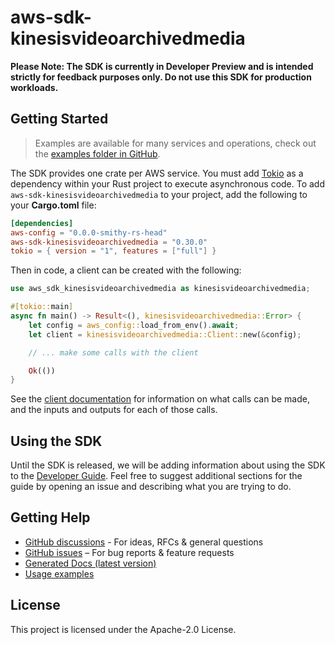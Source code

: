 # aws-sdk-kinesisvideoarchivedmedia

**Please Note: The SDK is currently in Developer Preview and is intended strictly for
feedback purposes only. Do not use this SDK for production workloads.**



## Getting Started

> Examples are available for many services and operations, check out the
> [examples folder in GitHub](https://github.com/awslabs/aws-sdk-rust/tree/main/examples).

The SDK provides one crate per AWS service. You must add [Tokio](https://crates.io/crates/tokio)
as a dependency within your Rust project to execute asynchronous code. To add `aws-sdk-kinesisvideoarchivedmedia` to
your project, add the following to your **Cargo.toml** file:

```toml
[dependencies]
aws-config = "0.0.0-smithy-rs-head"
aws-sdk-kinesisvideoarchivedmedia = "0.30.0"
tokio = { version = "1", features = ["full"] }
```

Then in code, a client can be created with the following:

```rust
use aws_sdk_kinesisvideoarchivedmedia as kinesisvideoarchivedmedia;

#[tokio::main]
async fn main() -> Result<(), kinesisvideoarchivedmedia::Error> {
    let config = aws_config::load_from_env().await;
    let client = kinesisvideoarchivedmedia::Client::new(&config);

    // ... make some calls with the client

    Ok(())
}
```

See the [client documentation](https://docs.rs/aws-sdk-kinesisvideoarchivedmedia/latest/aws_sdk_kinesisvideoarchivedmedia/client/struct.Client.html)
for information on what calls can be made, and the inputs and outputs for each of those calls.

## Using the SDK

Until the SDK is released, we will be adding information about using the SDK to the
[Developer Guide](https://docs.aws.amazon.com/sdk-for-rust/latest/dg/welcome.html). Feel free to suggest
additional sections for the guide by opening an issue and describing what you are trying to do.

## Getting Help

* [GitHub discussions](https://github.com/awslabs/aws-sdk-rust/discussions) - For ideas, RFCs & general questions
* [GitHub issues](https://github.com/awslabs/aws-sdk-rust/issues/new/choose) – For bug reports & feature requests
* [Generated Docs (latest version)](https://awslabs.github.io/aws-sdk-rust/)
* [Usage examples](https://github.com/awslabs/aws-sdk-rust/tree/main/examples)

## License

This project is licensed under the Apache-2.0 License.

